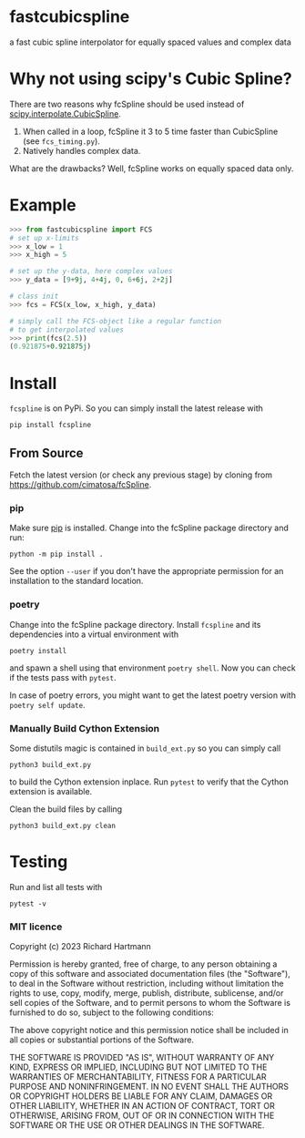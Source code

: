 # fastcubicspline
a fast cubic spline interpolator for equally spaced values and complex data

# Why not using scipy's Cubic Spline?

There are two reasons why fcSpline should be used instead 
of [scipy.interpolate.CubicSpline](https://docs.scipy.org/doc/scipy/reference/generated/scipy.interpolate.CubicSpline.html#scipy.interpolate.CubicSpline).

1) When called in a loop, fcSpline it 3 to 5 time faster than CubicSpline (see `fcs_timing.py`).
2) Natively handles complex data.

What are the drawbacks? Well, fcSpline works on equally spaced data only.

# Example

```python
>>> from fastcubicspline import FCS
# set up x-limits
>>> x_low = 1
>>> x_high = 5

# set up the y-data, here complex values
>>> y_data = [9+9j, 4+4j, 0, 6+6j, 2+2j]

# class init
>>> fcs = FCS(x_low, x_high, y_data)

# simply call the FCS-object like a regular function
# to get interpolated values
>>> print(fcs(2.5))
(0.921875+0.921875j)
```

# Install

`fcspline` is on PyPi. So you can simply install the latest release with

    pip install fcspline

## From Source

Fetch the latest version (or check any previous stage) 
by cloning from https://github.com/cimatosa/fcSpline.

### pip

Make sure [pip](https://pip.pypa.io/en/stable/installation/) is installed.
Change into the fcSpline package directory and run:

    python -m pip install .

See the option `--user` if you don't have the appropriate permission
for an installation to the standard location.

### poetry

Change into the fcSpline package directory.
Install `fcspline` and its dependencies into a virtual environment with

    poetry install

and spawn a shell using that environment `poetry shell`.
Now you can check if the tests pass with `pytest`.

In case of poetry errors, you might want to get the latest poetry version
with `poetry self update`.

### Manually Build Cython Extension

Some distutils magic is contained in `build_ext.py` so you can simply call

    python3 build_ext.py

to build the Cython extension inplace.
Run `pytest` to verify that the Cython extension is available.

Clean the build files by calling

    python3 build_ext.py clean


# Testing

Run and list all tests with

    pytest -v



### MIT licence
Copyright (c) 2023 Richard Hartmann

Permission is hereby granted, free of charge, to any person obtaining a copy
of this software and associated documentation files (the "Software"), to deal
in the Software without restriction, including without limitation the rights
to use, copy, modify, merge, publish, distribute, sublicense, and/or sell
copies of the Software, and to permit persons to whom the Software is
furnished to do so, subject to the following conditions:

The above copyright notice and this permission notice shall be included in all
copies or substantial portions of the Software.

THE SOFTWARE IS PROVIDED "AS IS", WITHOUT WARRANTY OF ANY KIND, EXPRESS OR
IMPLIED, INCLUDING BUT NOT LIMITED TO THE WARRANTIES OF MERCHANTABILITY,
FITNESS FOR A PARTICULAR PURPOSE AND NONINFRINGEMENT. IN NO EVENT SHALL THE
AUTHORS OR COPYRIGHT HOLDERS BE LIABLE FOR ANY CLAIM, DAMAGES OR OTHER
LIABILITY, WHETHER IN AN ACTION OF CONTRACT, TORT OR OTHERWISE, ARISING FROM,
OUT OF OR IN CONNECTION WITH THE SOFTWARE OR THE USE OR OTHER DEALINGS IN THE
SOFTWARE.

